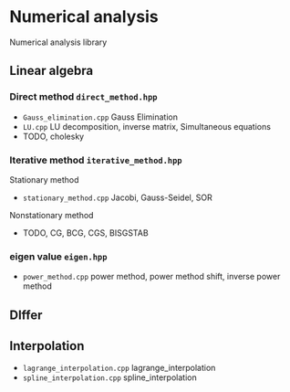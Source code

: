 # Numerical analysis

Numerical analysis library

## Linear algebra  
### Direct method `direct_method.hpp`
- `Gauss_elimination.cpp` Gauss Elimination
- `LU.cpp` LU decomposition, inverse matrix, Simultaneous equations
- TODO, cholesky

### Iterative method `iterative_method.hpp`
Stationary method
- `stationary_method.cpp` Jacobi, Gauss-Seidel, SOR    
  
Nonstationary method  
- TODO, CG, BCG, CGS, BISGSTAB  


### eigen value `eigen.hpp`
- `power_method.cpp` power method, power method shift, inverse power method



## DIffer

## Interpolation
- `lagrange_interpolation.cpp` lagrange_interpolation
- `spline_interpolation.cpp` spline_interpolation
